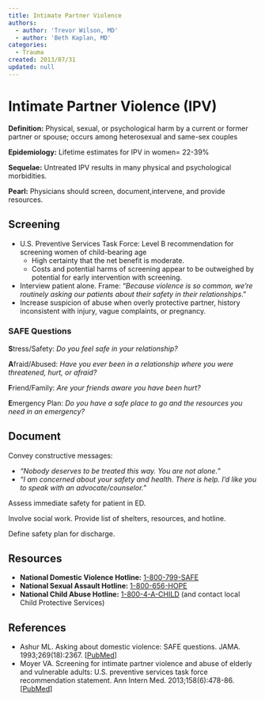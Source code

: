 ```yaml
---
title: Intimate Partner Violence
authors:
  - author: 'Trevor Wilson, MD'
  - author: 'Beth Kaplan, MD'
categories:
  - Trauma
created: 2013/07/31
updated: null
---
```


# Intimate Partner Violence (IPV)

**Definition:** Physical, sexual, or psychological harm by a current or former partner or spouse; occurs among heterosexual and same-sex couples

**Epidemiology:** Lifetime estimates for IPV in women= 22-39%

**Sequelae:** Untreated IPV results in many physical and psychological morbidities. 

**Pearl:** Physicians should screen, document,intervene, and provide resources.

## Screening

- U.S. Preventive Services Task Force: Level B recommendation for screening women of child-bearing age
  - High certainty that the net benefit is moderate. 
  - Costs and potential harms of screening appear to be outweighed by potential for early intervention with screening.
- Interview patient alone. Frame: “_Because violence is so common, we’re routinely asking our patients about their safety in their relationships_.”
- Increase suspicion of abuse when overly protective partner, history inconsistent with injury, vague complaints, or pregnancy.

### SAFE Questions 

**S**tress/Safety: *Do you feel safe in your relationship?*

**A**fraid/Abused: *Have you ever been in a relationship where you were threatened, hurt, or afraid?*

**F**riend/Family: *Are your friends aware you have been hurt?*

**E**mergency Plan: *Do you have a safe place to go and the resources you need in an emergency?*

## Document

Convey constructive messages:

- _“Nobody deserves to be treated this way. You are not alone.”_
- _“I am concerned about your safety and health. There is help. I’d like you to speak with an advocate/counselor.”_

Assess immediate safety for patient in ED.

Involve social work. Provide list of shelters, resources, and hotline.

Define safety plan for discharge.

## Resources

- **National Domestic Violence Hotline:** [1-800-799-SAFE](tel:1-800-799-7233)
- **National Sexual Assault Hotline:** [1-800-656-HOPE](tel:1-800-656-4673)
- **National Child Abuse Hotline:** [1-800-4-A-CHILD](tel:1-800-4-2-24453) (and contact local Child Protective Services)

## References

- Ashur ML. Asking about domestic violence: SAFE questions. JAMA. 1993;269(18):2367. [[PubMed](http://www.ncbi.nlm.nih.gov/pubmed/?term=8479058)]
- Moyer VA. Screening for intimate partner violence and abuse of elderly and vulnerable adults: U.S. preventive services task force recommendation statement. Ann Intern Med. 2013;158(6):478-86. [[PubMed](http://www.ncbi.nlm.nih.gov/pubmed/?term=23338828)]
